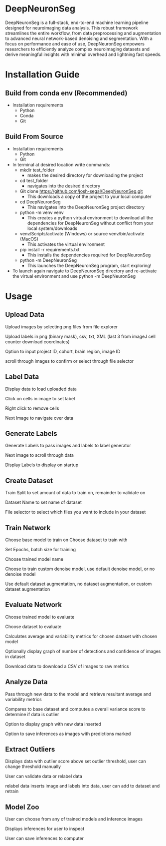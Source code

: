 # DeepNeuronSeg
DeepNeuronSeg is a full-stack, end-to-end machine learning pipeline designed for neuroimaging data analysis. This robust framework streamlines the entire workflow, from data preprocessing and augmentation to advanced neural network-based denoising and segmentation. With a focus on performance and ease of use, DeepNeuronSeg empowers researchers to efficiently analyze complex neuroimaging datasets and derive meaningful insights with minimal overhead and lightning fast speeds.


# Installation Guide

## Build from conda env (Recommended) 

- Installation requirements
    - Python
    - Conda
    - Git

## Build From Source

- Installation requirements
    - Python
    - Git
- In terminal at desired location write commands:
    - mkdir test_folder
        - makes the desired directory for downloading the project
    - cd test_folder
        - navigates into the desired directory
    - Git clone https://github.com/josh-segal/DeepNeuronSeg.git
        - This downloads a copy of the project to your local computer
    - cd DeepNeuronSeg
        - This navigates into the DeepNeuronSeg project directory
    - python -m venv venv
        - This creates a python virtual environment to download all the dependencies for DeepNeuronSeg without conflict from your local system/downloads
    - venv/Scripts/activate (Windows) or source venv/bin/activate (MacOS)
        - This activates the virtual environment
    - pip install -r requirements.txt
        - This installs the dependencies required for DeepNeuronSeg
    - python -m DeepNeuronSeg
        - This launches the DeepNeuronSeg program, start exploring!
- To launch again navigate to DeepNeuronSeg directory and re-activate the virtual environment and use python -m DeepNeuronSeg

# Usage

## Upload Data

Upload images by selecting png files from file explorer

Upload labels in png (binary mask), csv, txt, XML (last 3 from imageJ cell counter download coordinates)

Option to input project ID, cohort, brain region, image ID

scroll through images to confirm or select through file selector

## Label Data

Display data to load uploaded data

Click on cells in image to set label

Right click to remove cells

Next Image to navigate over data

## Generate Labels

Generate Labels to pass images and labels to label generator

Next image to scroll through data

Display Labels to display on startup

## Create Dataset

Train Split to set amount of data to train on, remainder to validate on

Dataset Name to set name of dataset 

File selector to select which files you want to include in your dataset

## Train Network

Choose base model to train on
Choose dataset to train with

Set Epochs, batch size for training

Choose trained model name

Choose to train custom denoise model, use default denoise model, or no denoise model

Use default dataset augmentation, no dataset augmentation, or custom dataset augmentation

## Evaluate Network

Choose trained model to evaluate

Choose dataset to evaluate

Calculates average and variability metrics for chosen dataset with chosen model

Optionally display graph of number of detections and confidence of images in dataset

Download data to download a CSV of images to raw metrics

## Analyze Data

Pass through new data to the model and retrieve resultant average and variability metrics

Compares to base dataset and computes a overall variance score to determine if data is outlier

Option to display graph with new data inserted

Option to save inferences as images with predictions marked

## Extract Outliers

Displays data with outlier score above set outlier threshold, user can change threshold manually

User can validate data or relabel data

relabel data inserts image and labels into data, user can add to dataset and retrain

## Model Zoo

User can choose from any of trained models and inference images

Displays inferences for user to inspect

User can save inferences to computer
